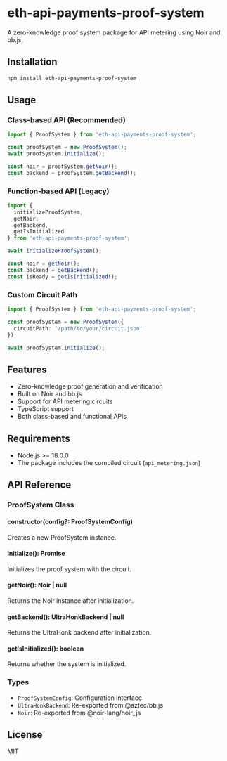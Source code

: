 # eth-api-payments-proof-system

A zero-knowledge proof system package for API metering using Noir and bb.js.

## Installation

```bash
npm install eth-api-payments-proof-system
```

## Usage

### Class-based API (Recommended)

```typescript
import { ProofSystem } from 'eth-api-payments-proof-system';

const proofSystem = new ProofSystem();
await proofSystem.initialize();

const noir = proofSystem.getNoir();
const backend = proofSystem.getBackend();
```

### Function-based API (Legacy)

```typescript
import { 
  initializeProofSystem, 
  getNoir, 
  getBackend, 
  getIsInitialized 
} from 'eth-api-payments-proof-system';

await initializeProofSystem();

const noir = getNoir();
const backend = getBackend();
const isReady = getIsInitialized();
```

### Custom Circuit Path

```typescript
import { ProofSystem } from 'eth-api-payments-proof-system';

const proofSystem = new ProofSystem({
  circuitPath: '/path/to/your/circuit.json'
});

await proofSystem.initialize();
```

## Features

- Zero-knowledge proof generation and verification
- Built on Noir and bb.js
- Support for API metering circuits
- TypeScript support
- Both class-based and functional APIs

## Requirements

- Node.js >= 18.0.0
- The package includes the compiled circuit (`api_metering.json`)

## API Reference

### ProofSystem Class

#### constructor(config?: ProofSystemConfig)
Creates a new ProofSystem instance.

#### initialize(): Promise<void>
Initializes the proof system with the circuit.

#### getNoir(): Noir | null
Returns the Noir instance after initialization.

#### getBackend(): UltraHonkBackend | null
Returns the UltraHonk backend after initialization.

#### getIsInitialized(): boolean
Returns whether the system is initialized.

### Types

- `ProofSystemConfig`: Configuration interface
- `UltraHonkBackend`: Re-exported from @aztec/bb.js
- `Noir`: Re-exported from @noir-lang/noir_js

## License

MIT